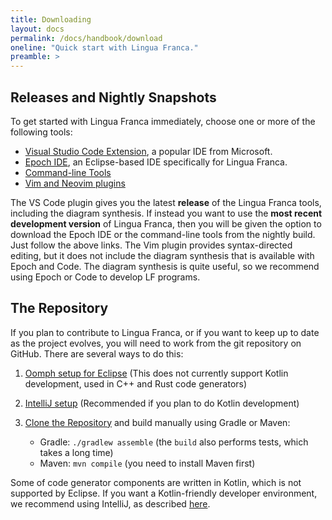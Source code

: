 ```yaml
---
title: Downloading
layout: docs
permalink: /docs/handbook/download
oneline: "Quick start with Lingua Franca."
preamble: >
---
```


## Releases and Nightly Snapshots

To get started with Lingua Franca immediately, choose one or more of the following tools:

- [Visual Studio Code Extension](/docs/handbook/code-extension), a popular IDE from Microsoft.
- [Epoch IDE](/docs/handbook/epoch-ide), an Eclipse-based IDE specifically for Lingua Franca.
- [Command-line Tools](/docs/handbook/command-line-tools)
- [Vim and Neovim plugins](https://github.com/lf-lang/lingua-franca.vim)

The VS Code plugin gives you the latest **release** of the Lingua Franca tools, including the diagram synthesis.
If instead you want to use the **most recent development version** of Lingua Franca, then you will be given the option to download the Epoch IDE or the command-line tools from the nightly build. Just follow the above links.
The Vim plugin provides syntax-directed editing, but it does not include the diagram synthesis that is available with Epoch and Code.
The diagram synthesis is quite useful, so we recommend using Epoch or Code to develop LF programs.

## The Repository

If you plan to contribute to Lingua Franca, or if you want to keep up to date as the project evolves, you will need to work from the git repository on GitHub. There are several ways to do this:

1. [Oomph setup for Eclipse](/docs/handbook/eclipse-oomph) (This does not currently support Kotlin development, used in C++ and Rust code generators)
2. [IntelliJ setup](/docs/handbook/intellij) (Recommended if you plan to do Kotlin development)
3. [Clone the Repository](https://github.com/lf-lang/lingua-franca) and build manually using Gradle or Maven:

   - Gradle: `./gradlew assemble` (the `build` also performs tests, which takes a long time)
   - Maven: `mvn compile` (you need to install Maven first)

Some of code generator components are written in Kotlin, which is not supported by Eclipse. If you want a Kotlin-friendly developer environment, we recommend using IntelliJ, as described [here](https://www.lf-lang.org/docs/handbook/intellij). <!-- To build the Lingua Franca IDE (Epoch) with Kotlin-based code generators enabled (which is not possible with the Eclipse setup), please see the instructions in [[Running Lingua Franca IDE (Epoch) with Kotlin based Code Generators Enabled (without Eclipse Environment)]]. -->
